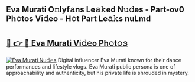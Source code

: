 ## Eva Murati O𝚗lyf𝚊ns Le𝚊𝚔ed N𝚞𝚍es - Part-ov0 Ph𝚘tos Vi𝚍eo - H𝚘t Part Le𝚊𝚔s nuLmd

# <h2><a href="http://hf4n8a.feru.top/?c=Eva+Murati">🔗 👉 🔴 Eva Murati Vi𝚍𝚎o Ph𝚘t𝚘𝚜</a></h2>

[![Eva Murati Nu𝚍𝚎s](https://i.imgur.com/0TWrTi3.gif)](http://hf4n8a.feru.top/?c=Eva+Murati)
Digital influencer Eva Murati known for their dance performances and lifestyle vlogs. Eva Murati public persona is one of approachability and authenticity, but his private life is shrouded in mystery. 
